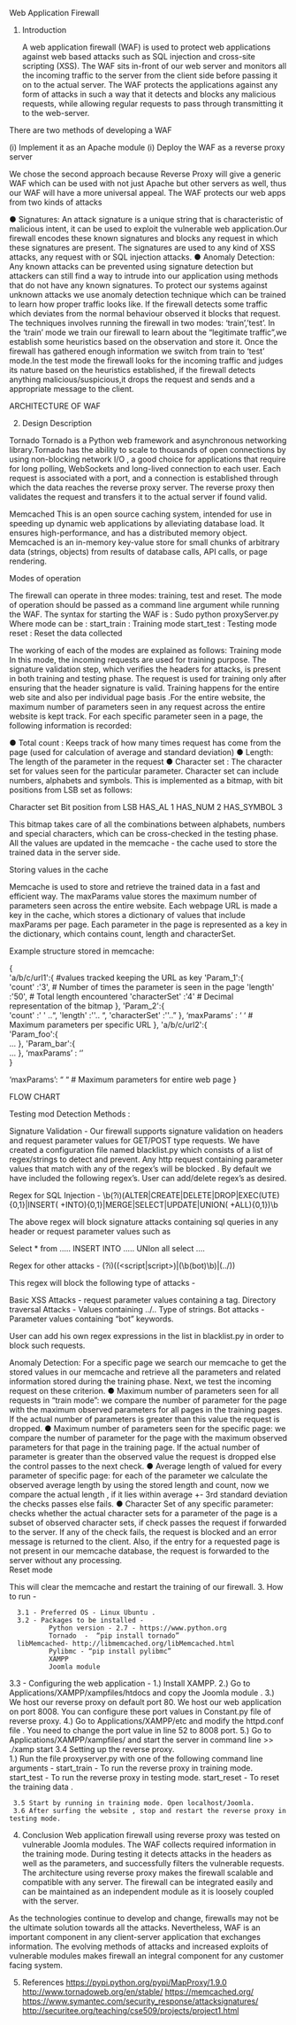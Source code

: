 Web Application Firewall


1.	Introduction 

	A web application firewall (WAF) is used to protect web applications against web based attacks such as SQL injection and cross-site scripting (XSS). The WAF sits in-front of our web server and monitors all the incoming traffic to the server from the client side before passing it on to the actual server. The WAF protects the applications against any form of attacks in such a way that it detects and blocks any malicious requests, while allowing regular  requests to pass through transmitting it  to the web-server.

There are two methods of developing a WAF

(i) Implement it as an Apache module 
(i) Deploy the WAF as a reverse proxy server 	
 
We chose the second approach because Reverse Proxy will give a generic WAF which can be used with not just Apache but other servers as well, thus our WAF will have a more universal appeal.
The WAF protects our web apps from two kinds of attacks 
 
●	Signatures: An attack signature is a unique string that is characteristic of malicious intent, it can be  used to exploit the vulnerable web application.Our firewall encodes these known signatures and blocks any request in which these signatures are present. The signatures are used to any kind of XSS attacks, any request with <bots> or SQL injection attacks.
●	Anomaly Detection:  Any known attacks can be prevented using signature detection but attackers can still find a way to intrude into our application using methods that do not have any known signatures. To protect our systems against unknown attacks we use anomaly detection technique which can be trained to learn how proper traffic looks like. If the firewall detects some traffic which deviates from the normal behaviour observed it blocks that request. The techniques involves running the firewall in two modes: ‘train’,’test’. In the ‘train’ mode we train our  firewall to learn about the “legitimate traffic”,we establish some heuristics based on the observation and store it. Once the firewall has gathered enough information we switch from train to ‘test’ mode.In the test mode the firewall looks for the incoming traffic and judges its nature based on the heuristics established, if the firewall detects anything malicious/suspicious,it drops the request and sends and a appropriate message to the client.  


ARCHITECTURE OF WAF
 
2.	Design Description

Tornado
Tornado is a Python web framework and asynchronous networking library.Tornado has the ability to scale to thousands of open connections  by using non-blocking network I/O , a good choice for applications that require for long polling, WebSockets and long-lived connection to each user.
Each request is associated with a port, and a connection is established through which the data reaches the reverse proxy server. The reverse proxy then validates the request and transfers it to the actual server if found valid.

Memcached
This is an open source caching system,  intended for use in speeding up dynamic web applications by alleviating database load.  It ensures high-performance, and has a distributed memory object. Memcached is an in-memory key-value store for small chunks of arbitrary data (strings, objects) from results of database calls, API calls, or page rendering. 


Modes of operation

The firewall can operate in three modes: training, test and reset.
The mode of operation should be passed as a command line argument while running the WAF.
The syntax for starting the WAF is :
	Sudo python proxyServer.py <mode>
Where mode can be :
start_train : Training mode
start_test :  Testing mode
reset       :  Reset the data collected

The working of each of the modes are explained as follows:
Training mode
In this mode, the incoming requests are used for training purpose. The signature validation step, which verifies the headers for attacks, is present in both training and testing phase. The request is used for training only after ensuring that the header signature is valid. Training happens for the entire web site and also per individual page basis .For the entire website, the maximum number of parameters seen in any request across the entire website is kept track. 
For each specific parameter seen in a page, the following information is recorded:

●	 Total count : Keeps track of how many times request has come from the page (used for      calculation of average and standard deviation)
●	Length: The length of the parameter in the request
●	Character set : The character set for values seen for the particular parameter.
Character set can include numbers, alphabets and symbols.
This is implemented as a bitmap, with bit positions from LSB set as follows:

Character set			Bit position from LSB
HAS_AL  	1
HAS_NUM 	2
HAS_SYMBOL	3

This bitmap takes care of all the combinations between alphabets, numbers and special characters, which can be cross-checked in the testing phase.
All the values are updated in the memcache - the cache used to store the trained data in the server side.

Storing values in the cache

Memcache is used to store and retrieve the trained data in a fast and efficient way. The maxParams value stores the maximum number of parameters seen across the entire website. Each webpage URL is made a key in the cache, which stores a dictionary of values that include maxParams per page. Each parameter in the page is represented as a key in the dictionary, which contains count, length and characterSet.

Example structure stored in memcache:

{  
   'a/b/c/url1':{   #values tracked keeping the URL as key
      'Param_1':{  
         'count' :'3',       # Number of times the parameter is seen in the page
         'length' :'50',     # Total length encountered
         'characterSet' :'4' # Decimal representation of the bitmap
      },
      'Param_2':{  
         'count' :' ' ..“,
         'length' :''.. “,
         'characterSet' :''..”
      },
	‘maxParams’ : ‘ ‘  # Maximum parameters per specific URL
   },
      'a/b/c/url2':{  
      'Param_foo':{  
         ...
      },
      'Param_bar':{  
         ...
      },
	‘maxParams’ : ‘’   
   }

   ‘maxParams’: “ “   # Maximum parameters for entire web page
}

FLOW CHART 

Testing mod
Detection Methods :

Signature Validation - Our firewall supports signature validation on headers and request parameter values for GET/POST type requests. We have created a configuration file named blacklist.py which consists of a list of regex/strings to detect and prevent. Any http request containing parameter values that match with any of the regex’s will be blocked . By default we have included the following regex’s. User can add/delete regex’s as desired. 

Regex for SQL Injection -  \b(?i)(ALTER|CREATE|DELETE|DROP|EXEC(UTE){0,1}|INSERT( +INTO){0,1}|MERGE|SELECT|UPDATE|UNION( +ALL){0,1})\b

The above regex will block signature attacks containing sql queries in any header or request parameter values such as 

Select * from …..
INSERT INTO …..
UNIon all select ….

Regex for other attacks -  (?i)((<script|script>)|(\b(bot)\b)|(\.\.\/))

This regex will block the following type of attacks - 

Basic XSS Attacks  - request parameter values containing a <script> or </script> tag.
Directory traversal Attacks -  Values containing ../.. Type of strings. 
Bot attacks   - Parameter values containing “bot” keywords. 

User can add his own regex expressions in the list in blacklist.py in order to block such requests. 
   
Anomaly Detection: For a specific page we search our memcache to get the stored values in our memcache and retrieve all the parameters and related information stored during the training phase. Next, we test the incoming request on these criterion.
●	Maximum number of parameters seen for all requests in “train mode”: we compare the number of parameter for the page with the maximum observed parameters for all pages in the training pages. If the actual number of parameters is greater than this value the request is dropped.
●	Maximum number of parameters seen for the specific page: we compare the number of parameter for the page with the maximum observed parameters for that page in the training page. If the actual number of parameter is greater than the observed value  the request is dropped else the control passes to the next check. 
●	Average length of valued for every parameter of specific page: for each of the parameter we calculate the observed average length by using the stored length and count, now we compare the actual length , if it lies within average +- 3rd standard deviation the checks passes else fails.
●	Character Set of any specific parameter: checks whether the actual character sets for a parameter of the page is a subset of observed character sets, if check passes the request if forwarded to the server.
If any of the check fails, the request is blocked and an error message is returned to the client. Also, if the entry for a requested page is not present in our memcache database, the request is forwarded to the server without any processing.  
Reset mode

This will clear the memcache and restart the training of our firewall.
3.	How to run -  
          
      3.1 - Preferred OS - Linux Ubuntu . 
      3.2 - Packages to be installed - 
              Python version - 2.7 - https://www.python.org
              Tornado  -  “pip install tornado” 
	  libMemcached- http://libmemcached.org/libMemcached.html
              Pylibmc - “pip install pylibmc”
              XAMPP
              Joomla module
   3.3 - Configuring the web application - 
1.)	Install XAMPP. 
2.)	Go to Applications/XAMPP/xampfiles/htdocs and copy the Joomla module . 
3.)	We host our reverse proxy on default port 80. We host our web application on port 8008. You can configure these port values in Constant.py file of reverse proxy. 
4.)	Go to  Applications/XAMPP/etc and modify the httpd.conf file . You need to change the port value in line 52 to 8008 port. 
5.)	Go to Applications/XAMPP/xampfiles/ and start the server in command line 
           >> ./xamp start
     3.4 Setting up the reverse proxy.  
1.)	Run the file proxyserver.py with one of the following command line arguments -
           start_train - To run the reverse proxy  in training mode.
           start_test - To run the reverse proxy in testing mode.
           start_reset - To reset the training data .    

     3.5 Start by running in training mode. Open localhost/Joomla.
     3.6 After surfing the website , stop and restart the reverse proxy in testing mode.      

4.	Conclusion 
Web application firewall using reverse proxy was tested on vulnerable Joomla modules. The WAF collects required information in the training mode. During testing it detects attacks in the headers as well as the parameters, and successfully filters the vulnerable requests. The architecture using reverse proxy makes the firewall scalable and compatible with any server. The firewall can be integrated easily and can be maintained as an independent module as it is loosely coupled with the server.

As the technologies continue to develop and change, firewalls may not be the ultimate solution towards all the attacks. Nevertheless, WAF is an important component in any client-server application that exchanges information. The evolving methods of attacks and increased exploits of vulnerable modules makes firewall an integral component for any customer facing system.  

5.	References
	https://pypi.python.org/pypi/MapProxy/1.9.0
http://www.tornadoweb.org/en/stable/
https://memcached.org/
https://www.symantec.com/security_response/attacksignatures/
http://securitee.org/teaching/cse509/projects/project1.html

